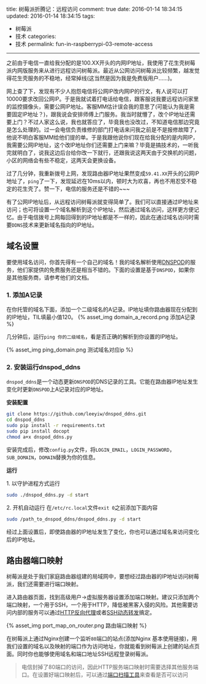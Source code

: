 title: 树莓派折腾记：远程访问
comment: true
date: 2016-01-14 18:34:15
updated: 2016-01-14 18:34:15
tags:
  - 树莓派
  - 技术
categories:
  - 技术
permalink: fun-in-raspberrypi-03-remote-access
---

之前由于电信一直给我分配的是100.XX开头的内网IP地址，我使用了花生壳树莓派内网版服务来从进行远程访问树莓派。最近从公网访问树莓派比较频繁，越发觉得花生壳服务的不稳地，经常掉线(这当然是因为我是免费版用户......)。

网上查了下，发现有不少人抱怨电信将公网IP改内网IP的行文，有人说可以打10000要求改回公网IP。于是我就试着打电话给电信，跟客服说我要远程访问家里的监控摄像头，需要公网IP地址。客服MM估计误会我的意思了(可能认为我是需要固定IP地址？)，跟我说会安排师傅上门服务。我当时就懵了，改个IP地址还需要上门？不过人家这么说，我也就答应了，毕竟我也没改过，不知道电信那边究竟是怎么处理的。过一会电信负责维修的部门打电话来问我之前是不是报修故障了，他说不明白客服MM给他们提的单。于是我跟他说你们现在给我分配的是内网IP，我需要公网IP地址，这个改IP地址你们还需要上门来嘛？毕竟是搞技术的，一听我完就明白了，说我这边后台给你改一下就行，还跟我说这两天由于交换机的问题，小区的网络会有些不稳定，这两天会更换设备。

<!-- more -->

过了几分钟，我重新拨号上网，发现路由器IP地址果然变成`59.41.XX`开头的公网IP地址了，`ping`了一下，发现延迟在10ms以内，顿时大为欢喜，再也不用忍受不稳定的花生壳了。赞一下，电信的服务还是不错的~~~

有了公网IP地址后，从远程访问树莓派就变得简单了。我们可以直接通过IP地址来访问；也可将设置一个域名解析到这个IP地址，然后通过域名访问，这样更方便记忆。由于电信拨号上网每回得到的IP地址都是不一样的，因此在通过域名访问时需要`DDNS`技术来更新域名指向的IP地址。

## 域名设置

要使用域名访问，你首先得有一个自己的域名！我的域名解析使用[DNSPOD](https://www.dnspod.cn/)的服务，他们家提供的免费服务还是相当不错的。下面的设置是基于`DNSPOD`，如果你是其他服务商，请参考他们的文档。

### 1. 添加A记录
在你托管的域名下面，添加一个二级域名的A记录。IP地址填你路由器现在分配到的IP地址，TIL填最小值120。
{% asset_img domain_a_record.png 添加A记录 %}

几分钟后，运行`ping 你的二级域名`，看是否正确的解析到你设置的IP地址。

{% asset_img ping_domain.png 测试域名对应ip %}

### 2. 安装运行dnspod_ddns

`dnspod_ddns`是一个动态更新`DNSPOD`的DNS记录的工具。它能在路由器IP地址发生变化时更新`DNSPOD`上A记录对应的IP地址。

**安装配置**
``` bash
git clone https://github.com/leeyiw/dnspod_ddns.git
cd dnspod_ddns
sudo pip install -r requirements.txt
sudo pip install docopt
chmod a+x dnspod_ddns.py
```

安装完成后，修改`config.py`文件，将`LOGIN_EMAIL`，`LOGIN_PASSWORD`，`SUB_DOMAIN`，`DOMAIN`替换为你的信息。

**运行**

1\. 以守护进程方式运行
``` bash
sudo ./dnspod_ddns.py -d start
```

2\. 开机自动运行
在`/etc/rc.local`文件`exit 0`之前添加下面内容
``` bash
sudo /path_to_dnspod_ddns/dnspod_ddns.py -d start
```

经过上面设置后，即使路由器的IP地址发生了变化，你也可以通过域名来访问变化后的IP地址。

## 路由器端口映射

树莓派是处于我们家庭路由器组建的局域网中，要想经过路由器的IP地址访问树莓派，我们还需要进行端口映射。

进入路由器页面，找到高级用户->虚拟服务器设置添加端口映射。建议只添加两个端口映射，一个用于SSH，一个用于HTTP，降低被黑客入侵的风险。其他需要访问内部的服务可以通过[HTTP反向代理](https://www.nginx.com/resources/admin-guide/reverse-proxy/)或者[SSH动态转发](https://www.ibm.com/developerworks/cn/linux/l-cn-sshforward/)搞定。

{% asset_img port_map_on_router.png 路由端口映射 %}

在树莓派上通过Nginx创建一个监听`80`端口的站点(添加Nginx 基本使用链接)，用我们设置的域名以及映射的端口作为访问地址，你就能看到树莓派上创建的站点页面。同时你也能够使用域名和端口地址SSH远程登录树莓派。

> 电信封掉了80端口的访问，因此HTTP服务端口映射时需要选择其他服务端口。在设置好端口映射后，可以通过[端口扫描工具](http://tool.chinaz.com/port/)来查看是否可以访问
